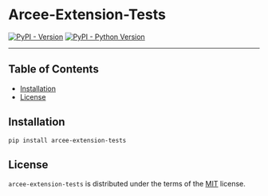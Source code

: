 # Arcee-Extension-Tests

[![PyPI - Version](https://img.shields.io/pypi/v/arcee-extension-tests.svg)](https://pypi.org/project/arcee-extension-tests)
[![PyPI - Python Version](https://img.shields.io/pypi/pyversions/arcee-extension-tests.svg)](https://pypi.org/project/arcee-extension-tests)

-----

## Table of Contents

- [Installation](#installation)
- [License](#license)

## Installation

```console
pip install arcee-extension-tests
```

## License

`arcee-extension-tests` is distributed under the terms of the [MIT](https://spdx.org/licenses/MIT.html) license.

